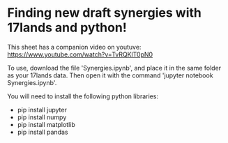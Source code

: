 # Finding new draft synergies with 17lands and python!
This sheet has a companion video on youtuve: https://www.youtube.com/watch?v=TvRQKlT0pN0

To use, download the file 'Synergies.ipynb', and place it in the same folder as your 17lands data. Then open it with the command 'jupyter notebook Synergies.ipynb'.

You will need to install the following python libraries:
- pip install jupyter
- pip install numpy
- pip install matplotlib
- pip install pandas
